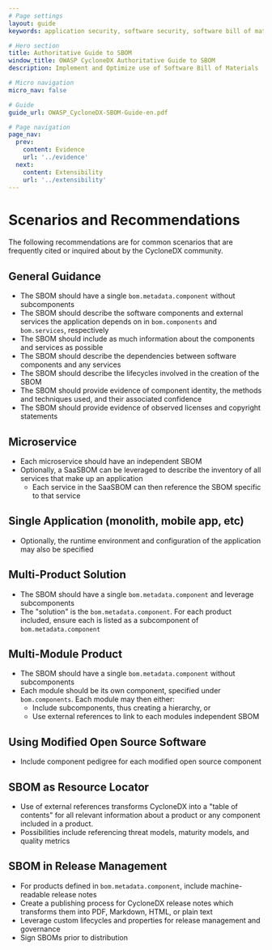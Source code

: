 ```yaml
---
# Page settings
layout: guide
keywords: application security, software security, software bill of material, SBOM, BOM, open source, supply chain, specification, spdx, license, package url, purl, cpe

# Hero section
title: Authoritative Guide to SBOM
window_title: OWASP CycloneDX Authoritative Guide to SBOM
description: Implement and Optimize use of Software Bill of Materials

# Micro navigation
micro_nav: false

# Guide
guide_url: OWASP_CycloneDX-SBOM-Guide-en.pdf

# Page navigation
page_nav:
  prev:
    content: Evidence
    url: '../evidence'
  next:
    content: Extensibility
    url: '../extensibility'
---
```


# Scenarios and Recommendations
The following recommendations are for common scenarios that are frequently cited or inquired about by the CycloneDX community.

## General Guidance
- The SBOM should have a single `bom.metadata.component` without subcomponents
- The SBOM should describe the software components and external services the application depends on in `bom.components` and `bom.services`, respectively
- The SBOM should include as much information about the components and services as possible
- The SBOM should describe the dependencies between software components and any services
- The SBOM should describe the lifecycles involved in the creation of the SBOM
- The SBOM should provide evidence of component identity, the methods and techniques used, and their associated confidence
- The SBOM should provide evidence of observed licenses and copyright statements

## Microservice
- Each microservice should have an independent SBOM
- Optionally, a SaaSBOM can be leveraged to describe the inventory of all services that make up an application
  - Each service in the SaaSBOM can then reference the SBOM specific to that service

## Single Application (monolith, mobile app, etc)
- Optionally, the runtime environment and configuration of the application may also be specified

## Multi-Product Solution
- The SBOM should have a single `bom.metadata.component` and leverage subcomponents
- The "solution" is the `bom.metadata.component`. For each product included, ensure each is listed as a subcomponent of `bom.metadata.component`

## Multi-Module Product
- The SBOM should have a single `bom.metadata.component` without subcomponents
- Each module should be its own component, specified under `bom.components`. Each module may then either:
  - Include subcomponents, thus creating a hierarchy, or
  - Use external references to link to each modules independent SBOM

## Using Modified Open Source Software
- Include component pedigree for each modified open source component

## SBOM as Resource Locator
- Use of external references transforms CycloneDX into a "table of contents" for all relevant information about a product or any component included in a product.
- Possibilities include referencing threat models, maturity models, and quality metrics

## SBOM in Release Management
- For products defined in `bom.metadata.component`, include machine-readable release notes
- Create a publishing process for CycloneDX release notes which transforms them into PDF, Markdown, HTML, or plain text
- Leverage custom lifecycles and properties for release management and governance
- Sign SBOMs prior to distribution

<div style="page-break-after: always; visibility: hidden">
\newpage
</div>

